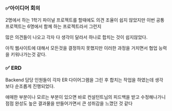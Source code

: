 ### ✅아이디어 회의

2명에서 하는 1학기 파이널 프로젝트를 할때에도 의견 조율이 쉽지 않았지만 이번 공통 프로젝트는 6명에서 함께 하는 프로젝트라서 그런지

많은 의견들이 나오고 각자 다 생각이 달라서 하나로 합치는 것이 쉽지않았다.

아직 웹사이트에 대해서 모든것을 결정하지 못했지만 이러한 과정을 거치면서 협업 능력을 키워나가는것 같다.



### ✅ ERD

Backend 담당 인원들이 각자 ER 다이어그램을 그린 후 합치는 작업을 하였는데 생각보다 순조롭게 진행되었다.

애매한 부분이나 모르는 부분이 있으면 바로 컨설턴트님의 피드백을 받고 수정해나가니 점점 완성도 높은 결과물을 만들어가면서 큰 성취감을 느꼈던 것 같다